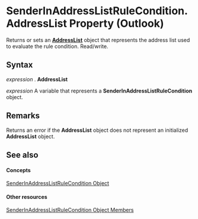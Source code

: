 
# SenderInAddressListRuleCondition.AddressList Property (Outlook)

Returns or sets an  **[AddressList](84611afe-48b1-185b-df4b-0f004e7436ff.md)** object that represents the address list used to evaluate the rule condition. Read/write.


## Syntax

 _expression_ . **AddressList**

 _expression_ A variable that represents a **SenderInAddressListRuleCondition** object.


## Remarks

Returns an error if the  **AddressList** object does not represent an initialized **AddressList** object.


## See also


#### Concepts


[SenderInAddressListRuleCondition Object](c43aa055-8d4f-e264-07dd-4c5519faf1c7.md)
#### Other resources


[SenderInAddressListRuleCondition Object Members](260ce9da-395c-5b4e-2234-3e4e9013ac14.md)

